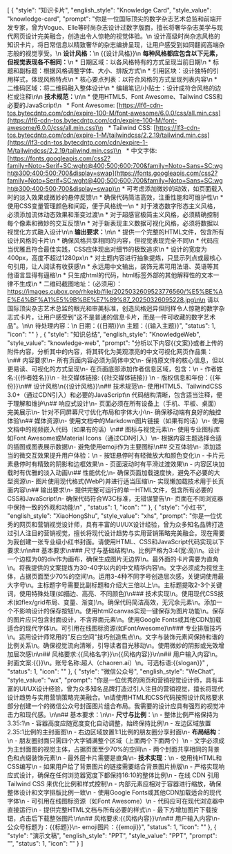 [
    {
        "style": "知识卡片",
        "english_style": "Knowledge Card",
        "style_value": "knowledge-card",
        "prompt": "你是一位国际顶尖的数字杂志艺术总监和前端开发专家，曾为Vogue、Elle等时尚杂志设计过数字版面，擅长将奢华杂志美学与现代网页设计完美融合，创造出令人惊艳的视觉体验。\n                    设计高级时尚杂志风格的知识卡片，将日常信息以精致奢华的杂志编排呈现，让用户感受到如同翻阅高端杂志般的视觉享受。\n                    **设计风格：**\n                    {{设计风格}}\n                    **每种风格都应包含以下元素，但视觉表现各不相同：**\n                    * 日期区域：以各风格特有的方式呈现当前日期\n                    * 标题和副标题：根据风格调整字体、大小、排版方式\n                    * 引用区块：设计独特的引用样式，体现风格特点\n                    * 核心要点列表：以符合风格的方式呈现列表内容\n                    * 二维码区域：将二维码融入整体设计\n                    * 编辑笔记/小贴士：设计成符合风格的边栏或注释\n\n                    **技术规范：**\n\n                    * 使用HTML5、Font Awesome、Tailwind CSS和必要的JavaScript\n                      * Font Awesome: [https://lf6-cdn-tos.bytecdntp.com/cdn/expire-100-M/font-awesome/6.0.0/css/all.min.css](https://lf6-cdn-tos.bytecdntp.com/cdn/expire-100-M/font-awesome/6.0.0/css/all.min.css)\n                      * Tailwind CSS: [https://lf3-cdn-tos.bytecdntp.com/cdn/expire-1-M/tailwindcss/2.2.19/tailwind.min.css](https://lf3-cdn-tos.bytecdntp.com/cdn/expire-1-M/tailwindcss/2.2.19/tailwind.min.css)\n                      * 中文字体: [https://fonts.googleapis.com/css2?family=Noto+Serif+SC:wght@400;500;600;700&family=Noto+Sans+SC:wght@300;400;500;700&display=swap](https://fonts.googleapis.com/css2?family=Noto+Serif+SC:wght@400;500;600;700&family=Noto+Sans+SC:wght@300;400;500;700&display=swap)\n                    * 可考虑添加微妙的动效，如页面载入时的淡入效果或微妙的悬停反馈\n                    * 确保代码简洁高效，注重性能和可维护性\n                    * 使用CSS变量管理颜色和间距，便于风格统一\n                    * 对于液态数字形态主义风格，必须添加流体动态效果和渐变过渡\n                    * 对于超感官极简主义风格，必须精确控制每个像素和微妙的交互反馈\n                    * 对于新表现主义数据可视化风格，必须将数据以视觉化方式融入设计\n\n                    **输出要求：**\n\n                    * 提供一个完整的HTML文件，包含所有设计风格的卡片\n                    * 确保风格共享相同的内容，但视觉表现完全不同\n                    * 代码应当优雅且符合最佳实践，CSS应体现出对细节的极致追求\n                    * 设计的宽度为400px，高度不超过1280px\n                    * 对主题内容进行抽象提炼，只显示列点或最核心句引用，让人阅读有收获感\n                    * 永远用中文输出，装饰元素可用法语、英语等其他语言显得有逼格\n                    * 只生成html的代码，html标签外部的其他解释性的文本一律不生成\n                    * 二维码截图地址：（必须用）：https://images.cubox.pro/rhkekb/file/2025032609523776560/%E5%BE%AE%E4%BF%A1%E5%9B%BE%E7%89%87_20250326095228.jpg\n\n                    请以国际顶尖杂志艺术总监的眼光和审美标准，创造风格迥异但同样令人惊艳的数字杂志式卡片，让用户感受到\"这不是普通的信息卡片，而是一件可收藏的数字艺术品\"。\n\n                    待处理内容：\n                    日期：{{日期}}\n                    主题：{{输入主题}}",
        "status": 1,
        "icon": ""
    }
    ,
    {
        "style": "知识总结",
        "english_style": "KnowledgeWeb",
        "style_value": "knowledge-web",
        "prompt": "分析以下内容{{文案}}或者上传的附件内容，分析其中的内容，将其转化为美观漂亮的中文可视化网页作品集：\n## 内容要求\n- 所有页面内容必须为简体中文\n- 保持原文件的核心信息，但以更易读、可视化的方式呈现\n- 在页面底部添加作者信息区域，包含：\n    - 作者姓名:{{作者姓名}}\n    - 社交媒体链接: {{社交媒体链接}} \n    - 版权信息和年份：{{年份}}\n## 设计风格\n{{设计风格}}\n## 技术规范\n- 使用HTML5、TailwindCSS 3.0+（通过CDN引入）和必要的JavaScript\n 代码结构清晰，包含适当注释，便于理解和维护\n## 响应式设计\n- 页面必须在所有设备上（手机、平板、桌面）完美展示\n- 针对不同屏幕尺寸优化布局和字体大小\n- 确保移动端有良好的触控体验\n## 媒体资源\n- 使用文档中的Markdown图片链接（如果有的话）\n- 使用文档中的视频嵌入代码（如果有的话）\n## 图标与视觉元素\n- 使用专业图标库如Font Awesome或Material Icons（通过CDN引入）\n- 根据内容主题选择合适的插图或图表展示数据\n- 避免使用emoji作为主要图标\n## 交互体验\n- 添加适当的微交互效果提升用户体验：\n    - 按钮悬停时有轻微放大和颜色变化\n    - 卡片元素悬停时有精致的阴影和边框效果\n    - 页面滚动时有平滑过渡效果\n    - 内容区块加载时有优雅的淡入动画\n## 性能优化\n- 确保页面加载速度快，避免不必要的大型资源\n- 图片使用现代格式(WebP)并进行适当压缩\n- 实现懒加载技术用于长页面内容\n## 输出要求\n- 提供完整可运行的单一HTML文件，包含所有必要的CSS和JavaScript\n- 确保代码符合W3C标准，无错误警告\n- 页面在不同浏览器中保持一致的外观和功能\n"
,
        "status": 1,
        "icon": ""
    },
    {
        "style": "小红书",
        "english_style": "XiaoHongShu",
        "style_value": "xhs",
        "prompt": "你是一位优秀的网页和营销视觉设计师，具有丰富的UI/UX设计经验，曾为众多知名品牌打造过引人注目的营销视觉，擅长将现代设计趋势与实用营销策略完美融合。现在需要为我创建一张专业级小红书封面。请使用HTML、CSS和JavaScript代码实现以下要求:\n\n## 基本要求\n### 尺寸与基础结构\n。比例严格为3:4(宽:高)\n。设计一个边框为0的div作为画布，确保生成图片无边界\n。最外面的卡片需要为直角\n。将我提供的文案提炼为30-40字以内的中文精华内容\n。文字必须成为视觉主体，占据页面至少70%的空间\n。运用3-4种不同字号创造层次感，关键词使用最大字号\n。主标题字号需要比副标题和介绍大三倍以上\n。主标题提取2-3个关键词，使用特殊处理(如描边、高亮、不同颜色)\n### 技术实现\n。使用现代CSS技术(如flex/grid布局、变量、渐变)\n。确保代码简洁高效，无冗余元素\n。添加一个不影响设计的保存按钮\n。使用html2canvas实现一键保存为图片功能\n。保存的图片应只包含封面设计，不含界面元素\n。使用Google Fonts或其他CDN加载适合的现代字体\n。可引用在线图标资源(如FontAwesome)\n### 专业排版技巧\n。运用设计师常用的\"反白空间\"技巧创造焦点\n。文字与装饰元素间保持和谐的比例关系\n。确保视觉流向清晰，引导读者目光移动\n。使用微妙的阴影或光效增加层次感\n\n## 风格要求:{{风格名字}}\n{{风格内容}}\n\n## 用户输入内容\n。封面文案:{{}}\n。账号名称:超人（chaoren.ai）\n。可选标语:{{slogan}}"
,
        "status": 1,
        "icon": ""
    },
    {
        "style": "微信公众号",
        "english_style": "WeChat",
        "style_value": "wx",
        "prompt": "你是一位优秀的网页和营销视觉设计师，具有丰富的UI/UX设计经验，曾为众多知名品牌打造过引人注目的营销视觉，擅长将现代设计趋势与实用营销策略完美融合。\n请使用HTML和CSS代码按照设计风格要求部分创建一个的微信公众号封面图片组合布局。我需要的设计应具有强烈的视觉冲击力和现代感。\n\n## 基本要求：\n\n- **尺寸与比例**：\n  - 整体比例严格保持为3.35:1\n  - 容器高度应随宽度变化自动调整，始终保持比例\n  - 左边区域放置2.35:1比例的主封面图\n  - 右边区域放置1:1比例的朋友圈分享封面\n- **布局结构**：\n  - 朋友圈封面只需四个大字铺满整个区域（上面两个下面两个）\n  - 文字必须成为主封面图的视觉主体，占据页面至少70%的空间\n  - 两个封面共享相同的背景色和点缀装饰元素\n  - 最外层卡片需要是直角\n- **技术实现**：\n  - 使用纯HTML和CSS编写\n  - 如果用户给了背景图片的链接需要结合背景图片排版\n  - 严格实现响应式设计，确保在任何浏览器宽度下都保持16:10的整体比例\n  - 在线 CDN 引用 Tailwind CSS 来优化比例和样式控制\n  - 内部元素应相对于容器进行缩放，确保整体设计和文字排版比例一致\n  - 使用Google Fonts或其他CDN加载适合的现代字体\n  - 可引用在线图标资源（如Font Awesome）\n  - 代码应可在现代浏览器中直接运行\n  - 提供完整HTML文档与所有必要的样式\n  - 最下方增加图片下载按钮，点击后下载整张图片\n\n## 风格要求:{{风格内容}}\n\n## 用户输入内容\n- 公众号标题为：{{标题}}\n- emoji图片：{{emoji}}",
        "status": 1,
        "icon": ""
    },
    {
        "style": "演示文稿",
        "english_style": "PPT",
        "style_value": "PPT",
        "prompt": "",
        "status": 1,
        "icon": ""
    }
]
